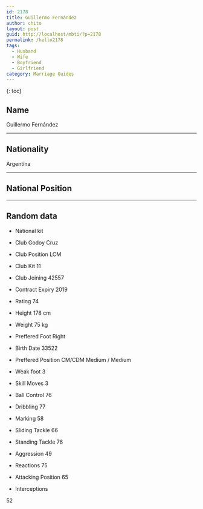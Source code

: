 ```yaml
---
id: 2178
title: Guillermo Fernández
author: chito
layout: post
guid: http://localhost/mbti/?p=2178
permalink: /hello2178
tags:
  - Husband
  - Wife
  - Boyfriend
  - Girlfriend
category: Marriage Guides
---
```



{: toc}


## Name  
Guillermo Fernández 

* * *

## Nationality  
Argentina 

* * *

## National Position 

* * *

## Random data 

  * National kit 
  * Club 
Godoy Cruz 

  * Club Position 
LCM 

  * Club Kit 
11 

  * Club Joining 
42557 

  * Contract Expiry 
2019 

  * Rating 
74 

  * Height 
178 cm 

  * Weight 
75 kg 

  * Preffered Foot 
Right 

  * Birth Date 
33522 

  * Preffered Position 
CM/CDM Medium / Medium 

  * Weak foot 
3 

  * Skill Moves 
3 

  * Ball Control 
76 

  * Dribbling 
77 

  * Marking 
58 

  * Sliding Tackle 
66 

  * Standing Tackle 
76 

  * Aggression 
49 

  * Reactions 
75 

  * Attacking Position 
65 

  * Interceptions 

52</ul>